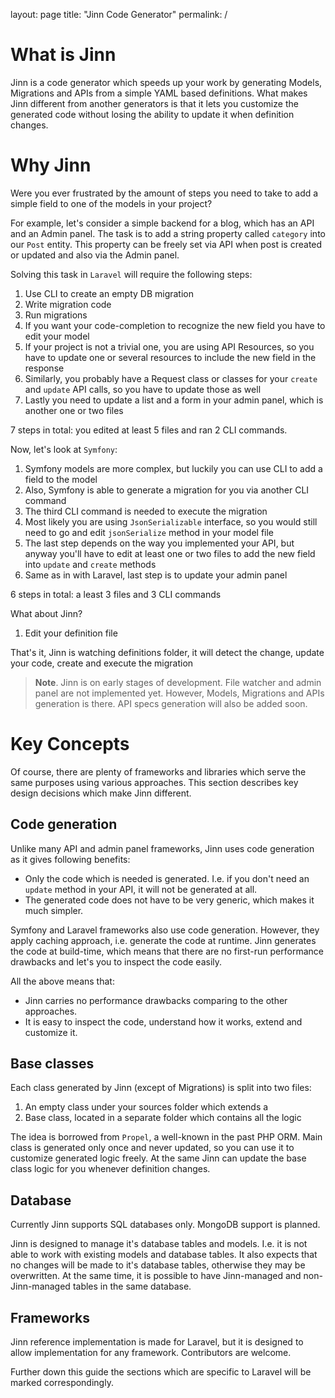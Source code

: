 layout: page
title: "Jinn Code Generator"
permalink: /

# What is Jinn

Jinn is a code generator which speeds up your work by generating Models, Migrations and APIs 
from a simple YAML based definitions. 
What makes Jinn different from another generators is that it lets you customize the generated code 
without losing the ability to update it when definition changes.

# Why Jinn
Were you ever frustrated by the amount of steps you need to take to 
add a simple field to one of the models in your project? 

For example, let's consider a simple backend for a blog, which has an API and an Admin panel.
The task is to add a string property called `category` into our `Post` entity.
This property can be freely set via API when post is created or updated and also via the Admin panel.

Solving this task in `Laravel` will require the following steps:

1. Use CLI to create an empty DB migration
1. Write migration code
1. Run migrations
1. If you want your code-completion to recognize the new field you have to edit your model
1. If your project is not a trivial one, you are using API Resources, so you have to update 
one or several resources to include the new field in the response
1. Similarly, you probably have a Request class or classes for your `create` and `update` API calls, 
so you have to update those as well
1. Lastly you need to update a list and a form in your admin panel, which is another one or two files

7 steps in total: you edited at least 5 files and ran 2 CLI commands.

Now, let's look at `Symfony`:

1. Symfony models are more complex, but luckily you can use CLI to add a field to the model 
1. Also, Symfony is able to generate a migration for you via another CLI command 
1. The third CLI command is needed to execute the migration
1. Most likely you are using `JsonSerializable` interface, so you would still need to go and edit `jsonSerialize` method in your model file
1. The last step depends on the way you implemented your API, but anyway you'll have to edit 
at least one or two files to add the new field into `update` and `create` methods
1. Same as in with Laravel, last step is to update your admin panel

6 steps in total: a least 3 files and 3 CLI commands

What about Jinn?
1. Edit your definition file

That's it, Jinn is watching definitions folder, it will detect the change, update your code, create and 
execute the migration

> **Note**. Jinn is on early stages of development. 
> File watcher and admin panel are not implemented yet. 
> However, Models, Migrations and APIs generation is there.
> API specs generation will also be added soon.

# Key Concepts
Of course, there are plenty of frameworks and libraries which serve the same purposes using various approaches.
This section describes key design decisions which make Jinn different.

## Code generation
Unlike many API and admin panel frameworks, Jinn uses code generation as it gives following benefits:

* Only the code which is needed is generated. I.e. if you don't need an `update` method in your 
API, it will not be generated at all.
* The generated code does not have to be very generic, which makes it much simpler.

Symfony and Laravel frameworks also use code generation. However, they apply caching approach, i.e. generate the code at runtime.
Jinn generates the code at build-time, which means that there are no first-run performance drawbacks and let's you to inspect the code easily.

All the above means that:

* Jinn carries no performance drawbacks comparing to the other approaches.
* It is easy to inspect the code, understand how it works, extend and customize it.

## Base classes
Each class generated by Jinn (except of Migrations) is split into two files: 

1. An empty class under your sources folder which extends a
1. Base class, located in a separate folder which contains all the logic

The idea is borrowed from `Propel`, a well-known in the past PHP ORM. Main class is 
generated only once and never updated, so you can use it to customize generated logic freely.
At the same Jinn can update the base class logic for you whenever definition changes.

## Database
Currently Jinn supports SQL databases only. MongoDB support is planned.

Jinn is designed to manage it's database tables and models. I.e. it is not able to 
work with existing models and database tables. It also expects that no changes will be 
made to it's database tables, otherwise they may be overwritten. At the same time,
it is possible to have Jinn-managed and non-Jinn-managed tables in the same database.

## Frameworks
Jinn reference implementation is made for Laravel, but it is designed 
to allow implementation for any framework. Contributors are welcome. 

Further down this guide the sections which are specific to Laravel will be marked correspondingly.
